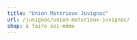 ```yaml
---
title: "Union Matérieux Juvignac"
url: /juvignac/union-materieux-juvignac/
shop: à faire soi-même
---
```

